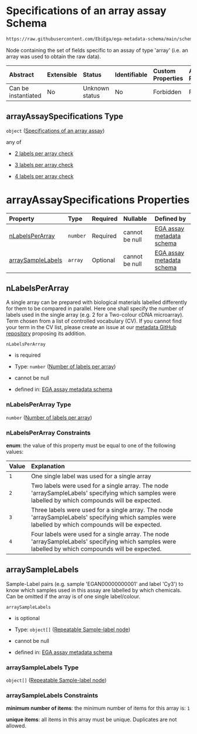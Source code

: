 # Specifications of an array assay Schema

```txt
https://raw.githubusercontent.com/EbiEga/ega-metadata-schema/main/schemas/EGA.assay.json#/properties/assayTypeSpecifications/properties/arrayAssaySpecifications
```

Node containing the set of fields specific to an assay of type 'array' (i.e. an array was used to obtain the raw data).

| Abstract            | Extensible | Status         | Identifiable | Custom Properties | Additional Properties | Access Restrictions | Defined In                                                                 |
| :------------------ | :--------- | :------------- | :----------- | :---------------- | :-------------------- | :------------------ | :------------------------------------------------------------------------- |
| Can be instantiated | No         | Unknown status | No           | Forbidden         | Forbidden             | none                | [EGA.assay.json\*](../../../schemas/EGA.assay.json "open original schema") |

## arrayAssaySpecifications Type

`object` ([Specifications of an array assay](ega-3-properties-assay-type-specifications-properties-specifications-of-an-array-assay.md))

any of

*   [2 labels per array check](ega-3-properties-assay-type-specifications-properties-specifications-of-an-array-assay-anyof-2-labels-per-array-check.md "check type definition")

*   [3 labels per array check](ega-3-properties-assay-type-specifications-properties-specifications-of-an-array-assay-anyof-3-labels-per-array-check.md "check type definition")

*   [4 labels per array check](ega-3-properties-assay-type-specifications-properties-specifications-of-an-array-assay-anyof-4-labels-per-array-check.md "check type definition")

# arrayAssaySpecifications Properties

| Property                                | Type     | Required | Nullable       | Defined by                                                                                                                                                                                                                                                                                                                                                                      |
| :-------------------------------------- | :------- | :------- | :------------- | :------------------------------------------------------------------------------------------------------------------------------------------------------------------------------------------------------------------------------------------------------------------------------------------------------------------------------------------------------------------------------ |
| [nLabelsPerArray](#nlabelsperarray)     | `number` | Required | cannot be null | [EGA assay metadata schema](ega-3-properties-assay-type-specifications-properties-specifications-of-an-array-assay-properties-number-of-labels-per-array.md "https://raw.githubusercontent.com/EbiEga/ega-metadata-schema/main/schemas/EGA.assay.json#/properties/assayTypeSpecifications/properties/arrayAssaySpecifications/properties/nLabelsPerArray")                      |
| [arraySampleLabels](#arraysamplelabels) | `array`  | Optional | cannot be null | [EGA assay metadata schema](ega-3-properties-assay-type-specifications-properties-specifications-of-an-array-assay-properties-array-of-samplelabel-pairs-of-the-array-assay.md "https://raw.githubusercontent.com/EbiEga/ega-metadata-schema/main/schemas/EGA.assay.json#/properties/assayTypeSpecifications/properties/arrayAssaySpecifications/properties/arraySampleLabels") |

## nLabelsPerArray

A single array can be prepared with biological materials labelled differently for them to be compared in parallel. Here one shall specify the number of labels used in the single array (e.g. 2 for a Two-colour cDNA microarray). Term chosen from a list of controlled vocabulary (CV). If you cannot find your term in the CV list, please create an issue at our [metadata GitHub repository](https://github.com/EbiEga/ega-metadata-schema/issues/new/choose) proposing its addition.

`nLabelsPerArray`

*   is required

*   Type: `number` ([Number of labels per array](ega-3-properties-assay-type-specifications-properties-specifications-of-an-array-assay-properties-number-of-labels-per-array.md))

*   cannot be null

*   defined in: [EGA assay metadata schema](ega-3-properties-assay-type-specifications-properties-specifications-of-an-array-assay-properties-number-of-labels-per-array.md "https://raw.githubusercontent.com/EbiEga/ega-metadata-schema/main/schemas/EGA.assay.json#/properties/assayTypeSpecifications/properties/arrayAssaySpecifications/properties/nLabelsPerArray")

### nLabelsPerArray Type

`number` ([Number of labels per array](ega-3-properties-assay-type-specifications-properties-specifications-of-an-array-assay-properties-number-of-labels-per-array.md))

### nLabelsPerArray Constraints

**enum**: the value of this property must be equal to one of the following values:

| Value | Explanation                                                                                                                                         |
| :---- | :-------------------------------------------------------------------------------------------------------------------------------------------------- |
| `1`   | One single label was used for a single array                                                                                                        |
| `2`   | Two labels were used for a single array. The node 'arraySampleLabels' specifying which samples were labelled by which compounds will be expected.   |
| `3`   | Three labels were used for a single array. The node 'arraySampleLabels' specifying which samples were labelled by which compounds will be expected. |
| `4`   | Four labels were used for a single array. The node 'arraySampleLabels' specifying which samples were labelled by which compounds will be expected.  |

## arraySampleLabels

Sample-Label pairs (e.g. sample 'EGAN00000000001' and label 'Cy3') to know which samples used in this assay are labelled by which chemicals. Can be omitted if the array is of one single label/colour.

`arraySampleLabels`

*   is optional

*   Type: `object[]` ([Repeatable Sample-label node](ega-4-definitions-repeatable-sample-label-node.md))

*   cannot be null

*   defined in: [EGA assay metadata schema](ega-3-properties-assay-type-specifications-properties-specifications-of-an-array-assay-properties-array-of-samplelabel-pairs-of-the-array-assay.md "https://raw.githubusercontent.com/EbiEga/ega-metadata-schema/main/schemas/EGA.assay.json#/properties/assayTypeSpecifications/properties/arrayAssaySpecifications/properties/arraySampleLabels")

### arraySampleLabels Type

`object[]` ([Repeatable Sample-label node](ega-4-definitions-repeatable-sample-label-node.md))

### arraySampleLabels Constraints

**minimum number of items**: the minimum number of items for this array is: `1`

**unique items**: all items in this array must be unique. Duplicates are not allowed.
